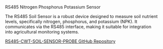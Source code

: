 RS485 Nitrogen Phosphorus Potassium Sensor

The RS485 Soil Sensor is a robust device designed to measure soil nutrient levels, specifically nitrogen, phosphorus, and potassium (NPK). It communicates via the RS485 interface, making it suitable for integration into agricultural monitoring systems.

[RS485-CWT-SOIL-SENSOR-PROBE GitHub Repository](https://github.com/TronixLab/RS485-CWT-SOIL-SENSOR-PROBE)